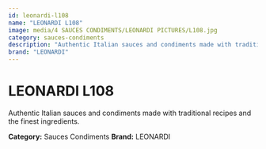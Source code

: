 ```yaml
---
id: leonardi-l108
name: "LEONARDI L108"
image: media/4 SAUCES CONDIMENTS/LEONARDI PICTURES/L108.jpg
category: sauces-condiments
description: "Authentic Italian sauces and condiments made with traditional recipes and the finest ingredients."
brand: "LEONARDI"
---
```


# LEONARDI L108

Authentic Italian sauces and condiments made with traditional recipes and the finest ingredients.

**Category:** Sauces Condiments
**Brand:** LEONARDI
